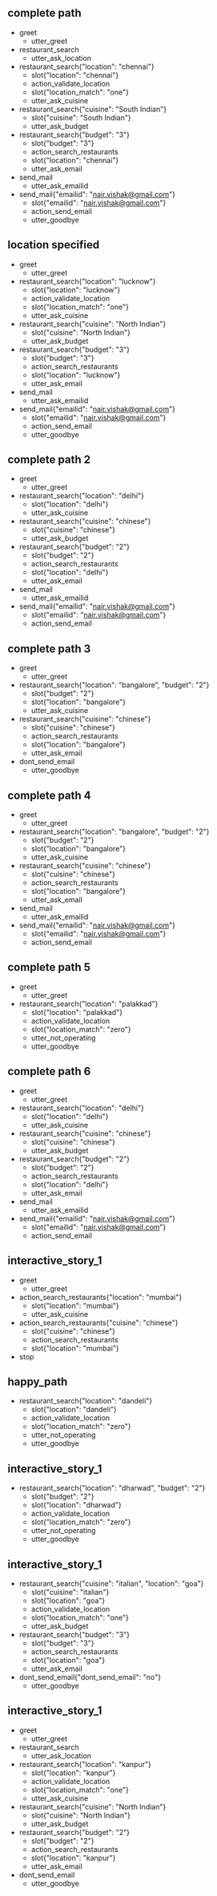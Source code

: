 ## complete path
* greet
    - utter_greet
* restaurant_search
    - utter_ask_location
* restaurant_search{"location": "chennai"}
    - slot{"location": "chennai"}
    - action_validate_location
    - slot{"location_match": "one"}
    - utter_ask_cuisine
* restaurant_search{"cuisine": "South Indian"}
    - slot{"cuisine": "South Indian"}
    - utter_ask_budget
* restaurant_search{"budget": "3"}
    - slot{"budget": "3"}
    - action_search_restaurants
    - slot{"location": "chennai"}
    - utter_ask_email
* send_mail
    - utter_ask_emailid
* send_mail{"emailid": "nair.vishak@gmail.com"}
    - slot{"emailid": "nair.vishak@gmail.com"}
    - action_send_email
    - utter_goodbye


## location specified
* greet
    - utter_greet
* restaurant_search{"location": "lucknow"}
    - slot{"location": "lucknow"}
    - action_validate_location
    - slot{"location_match": "one"}
    - utter_ask_cuisine
* restaurant_search{"cuisine": "North Indian"}
    - slot{"cuisine": "North Indian"}
    - utter_ask_budget
* restaurant_search{"budget": "3"}
    - slot{"budget": "3"}
    - action_search_restaurants
    - slot{"location": "lucknow"}
    - utter_ask_email
* send_mail
    - utter_ask_emailid
* send_mail{"emailid": "nair.vishak@gmail.com"}
    - slot{"emailid": "nair.vishak@gmail.com"}
    - action_send_email
    - utter_goodbye

## complete path 2
* greet
    - utter_greet
* restaurant_search{"location": "delhi"}
    - slot{"location": "delhi"}
    - utter_ask_cuisine
* restaurant_search{"cuisine": "chinese"}
    - slot{"cuisine": "chinese"}
    - utter_ask_budget
* restaurant_search{"budget": "2"}
    - slot{"budget": "2"}
    - action_search_restaurants
    - slot{"location": "delhi"}
    - utter_ask_email
* send_mail
    - utter_ask_emailid
* send_mail{"emailid": "nair.vishak@gmail.com"}
    - slot{"emailid": "nair.vishak@gmail.com"}
    - action_send_email


## complete path 3
* greet
    - utter_greet
* restaurant_search{"location": "bangalore", "budget": "2"}
    - slot{"budget": "2"}
    - slot{"location": "bangalore"}
    - utter_ask_cuisine
* restaurant_search{"cuisine": "chinese"}
    - slot{"cuisine": "chinese"}
    - action_search_restaurants
    - slot{"location": "bangalore"}
    - utter_ask_email
* dont_send_email
    - utter_goodbye

## complete path 4
* greet
    - utter_greet
* restaurant_search{"location": "bangalore", "budget": "2"}
    - slot{"budget": "2"}
    - slot{"location": "bangalore"}
    - utter_ask_cuisine
* restaurant_search{"cuisine": "chinese"}
    - slot{"cuisine": "chinese"}
    - action_search_restaurants
    - slot{"location": "bangalore"}
    - utter_ask_email
* send_mail
    - utter_ask_emailid
* send_mail{"emailid": "nair.vishak@gmail.com"}
    - slot{"emailid": "nair.vishak@gmail.com"}
    - action_send_email

## complete path 5
* greet
    - utter_greet
* restaurant_search{"location": "palakkad"}
    - slot{"location": "palakkad"}
    - action_validate_location
    - slot{"location_match": "zero"}
    - utter_not_operating
    - utter_goodbye

## complete path 6
* greet
    - utter_greet
* restaurant_search{"location": "delhi"}
    - slot{"location": "delhi"}
    - utter_ask_cuisine
* restaurant_search{"cuisine": "chinese"}
    - slot{"cuisine": "chinese"}
    - utter_ask_budget
* restaurant_search{"budget": "2"}
    - slot{"budget": "2"}
    - action_search_restaurants
    - slot{"location": "delhi"}
    - utter_ask_email
* send_mail
    - utter_ask_emailid
* send_mail{"emailid": "nair.vishak@gmail.com"}
    - slot{"emailid": "nair.vishak@gmail.com"}
    - action_send_email

## interactive_story_1
* greet
    - utter_greet
* action_search_restaurants{"location": "mumbai"}
    - slot{"location": "mumbai"}
    - utter_ask_cuisine
* action_search_restaurants{"cuisine": "chinese"}
    - slot{"cuisine": "chinese"}
    - action_search_restaurants
    - slot{"location": "mumbai"}
* stop
    
## happy_path
* restaurant_search{"location": "dandeli"}
    - slot{"location": "dandeli"}
    - action_validate_location
    - slot{"location_match": "zero"}
    - utter_not_operating
    - utter_goodbye

## interactive_story_1
* restaurant_search{"location": "dharwad", "budget": "2"}
    - slot{"budget": "2"}
    - slot{"location": "dharwad"}
    - action_validate_location
    - slot{"location_match": "zero"}
    - utter_not_operating
    - utter_goodbye

## interactive_story_1
* restaurant_search{"cuisine": "italian", "location": "goa"}
    - slot{"cuisine": "italian"}
    - slot{"location": "goa"}
    - action_validate_location
    - slot{"location_match": "one"}
    - utter_ask_budget
* restaurant_search{"budget": "3"}
    - slot{"budget": "3"}
    - action_search_restaurants
    - slot{"location": "goa"}
    - utter_ask_email
* dont_send_email{"dont_send_email": "no"}
    - utter_goodbye

## interactive_story_1
* greet
    - utter_greet
* restaurant_search
    - utter_ask_location
* restaurant_search{"location": "kanpur"}
    - slot{"location": "kanpur"}
    - action_validate_location
    - slot{"location_match": "one"}
    - utter_ask_cuisine
* restaurant_search{"cuisine": "North Indian"}
    - slot{"cuisine": "North Indian"}
    - utter_ask_budget
* restaurant_search{"budget": "2"}
    - slot{"budget": "2"}
    - action_search_restaurants
    - slot{"location": "kanpur"}
    - utter_ask_email
* dont_send_email
    - utter_goodbye

